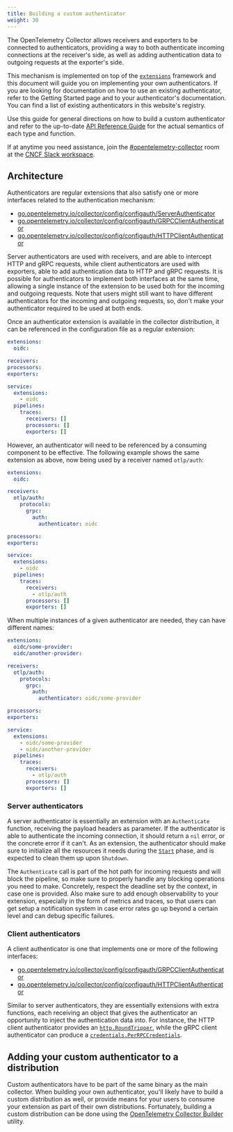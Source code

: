 ```yaml
---
title: Building a custom authenticator
weight: 30
---
```


The OpenTelemetry Collector allows receivers and exporters to be connected to
authenticators, providing a way to both authenticate incoming connections at the
receiver's side, as well as adding authentication data to outgoing requests at
the exporter's side.

This mechanism is implemented on top of the
[`extensions`](https://pkg.go.dev/go.opentelemetry.io/collector/component#Extension)
framework and this document will guide you on implementing your own
authenticators. If you are looking for documentation on how to use an existing
authenticator, refer to the Getting Started page and to your authenticator's
documentation. You can find a list of existing authenticators in this website's
registry.

Use this guide for general directions on how to build a custom authenticator and
refer to the up-to-date
[API Reference Guide](https://pkg.go.dev/go.opentelemetry.io/collector/config/configauth)
for the actual semantics of each type and function.

If at anytime you need assistance, join the
[#opentelemetry-collector](https://cloud-native.slack.com/archives/C01N6P7KR6W)
room at the [CNCF Slack workspace](https://slack.cncf.io).

## Architecture

Authenticators are regular extensions that also satisfy one or more interfaces
related to the authentication mechanism:

- [go.opentelemetry.io/collector/config/configauth/ServerAuthenticator](https://pkg.go.dev/go.opentelemetry.io/collector/config/configauth#ServerAuthenticator)
- [go.opentelemetry.io/collector/config/configauth/GRPCClientAuthenticator](https://pkg.go.dev/go.opentelemetry.io/collector/config/configauth#GRPCClientAuthenticator)
- [go.opentelemetry.io/collector/config/configauth/HTTPClientAuthenticator](https://pkg.go.dev/go.opentelemetry.io/collector/config/configauth#HTTPClientAuthenticator)

Server authenticators are used with receivers, and are able to intercept HTTP
and gRPC requests, while client authenticators are used with exporters, able to
add authentication data to HTTP and gRPC requests. It is possible for
authenticators to implement both interfaces at the same time, allowing a single
instance of the extension to be used both for the incoming and outgoing
requests. Note that users might still want to have different authenticators for
the incoming and outgoing requests, so, don't make your authenticator required
to be used at both ends.

Once an authenticator extension is available in the collector distribution, it
can be referenced in the configuration file as a regular extension:

```yaml
extensions:
  oidc:

receivers:
processors:
exporters:

service:
  extensions:
    - oidc
  pipelines:
    traces:
      receivers: []
      processors: []
      exporters: []
```

However, an authenticator will need to be referenced by a consuming component to
be effective. The following example shows the same extension as above, now being
used by a receiver named `otlp/auth`:

```yaml
extensions:
  oidc:

receivers:
  otlp/auth:
    protocols:
      grpc:
        auth:
          authenticator: oidc

processors:
exporters:

service:
  extensions:
    - oidc
  pipelines:
    traces:
      receivers:
        - otlp/auth
      processors: []
      exporters: []
```

When multiple instances of a given authenticator are needed, they can have
different names:

```yaml
extensions:
  oidc/some-provider:
  oidc/another-provider:

receivers:
  otlp/auth:
    protocols:
      grpc:
        auth:
          authenticator: oidc/some-provider

processors:
exporters:

service:
  extensions:
    - oidc/some-provider
    - oidc/another-provider
  pipelines:
    traces:
      receivers:
        - otlp/auth
      processors: []
      exporters: []
```

### Server authenticators

A server authenticator is essentially an extension with an `Authenticate`
function, receiving the payload headers as parameter. If the authenticator is
able to authenticate the incoming connection, it should return a `nil` error, or
the concrete error if it can't. As an extension, the authenticator should make
sure to initialize all the resources it needs during the
[`Start`](https://pkg.go.dev/go.opentelemetry.io/collector/component#Component)
phase, and is expected to clean them up upon `Shutdown`.

The `Authenticate` call is part of the hot path for incoming requests and will
block the pipeline, so make sure to properly handle any blocking operations you
need to make. Concretely, respect the deadline set by the context, in case one
is provided. Also make sure to add enough observability to your extension,
especially in the form of metrics and traces, so that users can get setup a
notification system in case error rates go up beyond a certain level and can
debug specific failures.

### Client authenticators

A client authenticator is one that implements one or more of the following
interfaces:

- [go.opentelemetry.io/collector/config/configauth/GRPCClientAuthenticator](https://pkg.go.dev/go.opentelemetry.io/collector/config/configauth#GRPCClientAuthenticator)
- [go.opentelemetry.io/collector/config/configauth/HTTPClientAuthenticator](https://pkg.go.dev/go.opentelemetry.io/collector/config/configauth#HTTPClientAuthenticator)

Similar to server authenticators, they are essentially extensions with extra
functions, each receiving an object that gives the authenticator an opportunity
to inject the authentication data into. For instance, the HTTP client
authenticator provides an
[`http.RoundTripper`](https://pkg.go.dev/net/http#RoundTripper), while the gRPC
client authenticator can produce a
[`credentials.PerRPCCredentials`](https://pkg.go.dev/google.golang.org/grpc/credentials#PerRPCCredentials).

## Adding your custom authenticator to a distribution

Custom authenticators have to be part of the same binary as the main collector.
When building your own authenticator, you'll likely have to build a custom
distribution as well, or provide means for your users to consume your extension
as part of their own distributions. Fortunately, building a custom distribution
can be done using the
[OpenTelemetry Collector Builder](https://github.com/open-telemetry/opentelemetry-collector/tree/main/cmd/builder)
utility.
